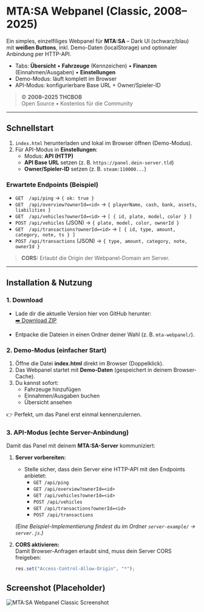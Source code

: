 # MTA:SA Webpanel (Classic, 2008–2025)

Ein simples, einzelfiliges Webpanel für **MTA:SA** – Dark UI (schwarz/blau) mit **weißen Buttons**, 
inkl. Demo-Daten (localStorage) und optionaler Anbindung per HTTP-API.

- Tabs: **Übersicht** • **Fahrzeuge** (Kennzeichen) • **Finanzen** (Einnahmen/Ausgaben) • **Einstellungen**
- Demo-Modus: läuft komplett im Browser
- API-Modus: konfigurierbare Base URL + Owner/Spieler-ID

> © **2008–2025 THCBOB**  
> Open Source • Kostenlos für die Community

---

## Schnellstart
1. `index.html` herunterladen und lokal im Browser öffnen (Demo-Modus).
2. Für API-Modus in **Einstellungen**:
   - Modus: **API (HTTP)**
   - **API Base URL** setzen (z. B. `https://panel.dein-server.tld`)
   - **Owner/Spieler-ID** setzen (z. B. `steam:110000...`)

### Erwartete Endpoints (Beispiel)
- `GET  /api/ping` → `{ ok: true }`
- `GET  /api/overview?ownerId=<id>` → `{ playerName, cash, bank, assets, liabilities }`
- `GET  /api/vehicles?ownerId=<id>` → `[ { id, plate, model, color } ]`
- `POST /api/vehicles` (JSON) → `{ plate, model, color, ownerId }`
- `GET  /api/transactions?ownerId=<id>` → `[ { id, type, amount, category, note, ts } ]`
- `POST /api/transactions` (JSON) → `{ type, amount, category, note, ownerId }`

> **CORS:** Erlaubt die Origin der Webpanel-Domain am Server.

---

## Installation & Nutzung

### 1. Download
- Lade dir die aktuelle Version hier von GitHub herunter:  
  [➡️ Download ZIP](https://github.com/XdrBOBX/mta-webpanel/archive/refs/heads/main.zip)

- Entpacke die Dateien in einen Ordner deiner Wahl (z. B. `mta-webpanel/`).

### 2. Demo-Modus (einfacher Start)
1. Öffne die Datei **index.html** direkt im Browser (Doppelklick).
2. Das Webpanel startet mit **Demo-Daten** (gespeichert in deinem Browser-Cache).
3. Du kannst sofort:
   - Fahrzeuge hinzufügen
   - Einnahmen/Ausgaben buchen
   - Übersicht ansehen

👉 Perfekt, um das Panel erst einmal kennenzulernen.

### 3. API-Modus (echte Server-Anbindung)
Damit das Panel mit deinem **MTA:SA-Server** kommuniziert:

1. **Server vorbereiten:**
   - Stelle sicher, dass dein Server eine HTTP-API mit den Endpoints anbietet:
     - `GET /api/ping`
     - `GET /api/overview?ownerId=<id>`
     - `GET /api/vehicles?ownerId=<id>`
     - `POST /api/vehicles`
     - `GET /api/transactions?ownerId=<id>`
     - `POST /api/transactions`

   *(Eine Beispiel-Implementierung findest du im Ordner `server-example/` → `server.js`.)*

2. **CORS aktivieren:**  
   Damit Browser-Anfragen erlaubt sind, muss dein Server CORS freigeben:  
   ```js
   res.set("Access-Control-Allow-Origin", "*");


## Screenshot (Placeholder)

![MTA:SA Webpanel Classic Screenshot](./placeholder-screenshot.png)
